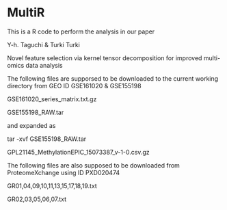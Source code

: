 # MultiR
This is a R code to perform the analysis in our paper

Y-h. Taguchi & Turki Turki

Novel feature selection via kernel tensor decomposition for improved multi-omics data analysis

The following files are supporsed to be downloaded to the current working directory from GEO ID GSE161020 & GSE155198

GSE161020_series_matrix.txt.gz 

GSE155198_RAW.tar

and expanded as

tar -xvf GSE155198_RAW.tar

GPL21145_MethylationEPIC_15073387_v-1-0.csv.gz

The following files are also supposed to be downloaded from ProteomeXchange using ID PXD020474

GR01,04,09,10,11,13,15,17,18,19.txt

GR02,03,05,06,07.txt



